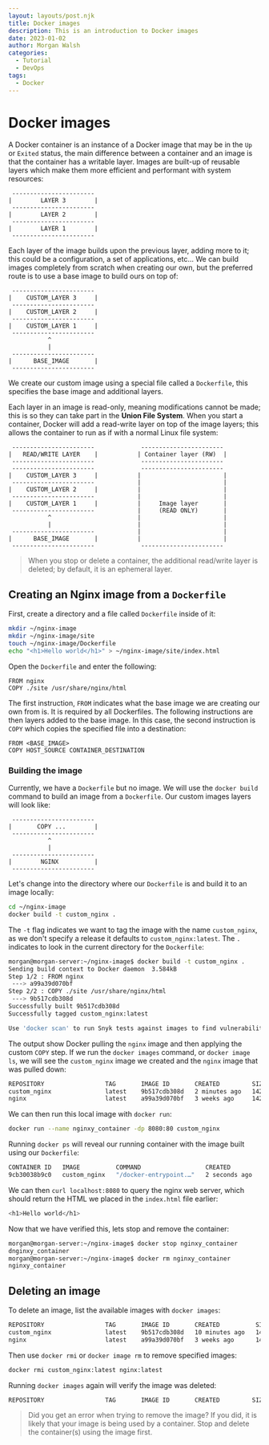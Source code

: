 ```yaml
---
layout: layouts/post.njk
title: Docker images
description: This is an introduction to Docker images
date: 2023-01-02
author: Morgan Walsh
categories:
  - Tutorial
  - DevOps
tags:
  - Docker
---
```


# Docker images

A Docker container is an instance of a Docker image that may be in the `Up` or `Exited` status, the main difference between 
a container and an image is that the container has a writable layer. Images are built-up of reusable layers which 
make them more efficient and performant with system resources:

```
 -----------------------
|        LAYER 3        |
 -----------------------
|        LAYER 2        |
 -----------------------
|        LAYER 1        |
 -----------------------
```

Each layer of the image builds upon the previous layer, adding more to it; this could be a configuration, a set of applications, etc... We can build 
images completely from scratch when creating our own, but the preferred route is to use a base image to build ours on top of:

```
 -----------------------
|    CUSTOM_LAYER 3     |
 -----------------------
|    CUSTOM_LAYER 2     |
 -----------------------
|    CUSTOM_LAYER 1     |
 -----------------------
           ^
           |
 -----------------------
|      BASE_IMAGE       |
 -----------------------
```

We create our custom image using a special file called a `Dockerfile`, this specifies the base image and additional 
layers.
 
Each layer in an image is read-only, meaning modifications cannot be made; this is so they can take part in the **Union File System**. When you start a container, Docker will add a read-write layer on top of the image layers; this allows the container to run as if with a normal Linux file system:
 

```
 -----------------------             -----------------------
|   READ/WRITE LAYER    |           | Container layer (RW)  |
 -----------------------             -----------------------
 -----------------------             -----------------------
|    CUSTOM_LAYER 3     |           |                       |
 -----------------------            |                       |
|    CUSTOM_LAYER 2     |           |                       |
 -----------------------            |                       |
|    CUSTOM_LAYER 1     |           |     Image layer       |
 -----------------------            |     (READ ONLY)       |
           ^                        |                       |
           |                        |                       |
 -----------------------            |                       |
|      BASE_IMAGE       |           |                       |
 -----------------------             -----------------------
```
 
> When you stop or delete a container, the additional read/write layer is deleted; by default, it is an ephemeral layer.

## Creating an Nginx image from a `Dockerfile`

First, create a directory and a file called `Dockerfile` inside of it:

```sh
mkdir ~/nginx-image
mkdir ~/nginx-image/site
touch ~/nginx-image/Dockerfile
echo "<h1>Hello world</h1>" > ~/nginx-image/site/index.html
```

Open the `Dockerfile` and enter the following:

```
FROM nginx
COPY ./site /usr/share/nginx/html
```

The first instruction, `FROM` indicates what the base image we are creating our own from is. It is required by all 
Dockerfiles. The following instructions are then layers added to the base image. In this case, the second instruction is 
`COPY` which copies the specified file into a destination:

```
FROM <BASE_IMAGE>
COPY HOST_SOURCE CONTAINER_DESTINATION
```

### Building the image

Currently, we have a `Dockerfile` but no image. We will use the `docker build` command to build an image from a 
`Dockerfile`. Our custom images layers will look like:

```
 -----------------------
|       COPY ...        |
 -----------------------
           ^
           |
 -----------------------
|        NGINX          |
 -----------------------
```

Let's change into the directory where our `Dockerfile` is and build it to an image locally:

```sh
cd ~/nginx-image
docker build -t custom_nginx .
```
  
The `-t` flag indicates we want to tag the image with the name `custom_nginx`, as we don't specify a release it defaults to 
`custom_nginx:latest`. The `.` indicates to look in the current directory for the `Dockerfile`:
  
```sh
morgan@morgan-server:~/nginx-image$ docker build -t custom_nginx .
Sending build context to Docker daemon  3.584kB
Step 1/2 : FROM nginx
 ---> a99a39d070bf
Step 2/2 : COPY ./site /usr/share/nginx/html
 ---> 9b517cdb308d
Successfully built 9b517cdb308d
Successfully tagged custom_nginx:latest

Use 'docker scan' to run Snyk tests against images to find vulnerabilities and learn how to fix them
```

The output show Docker pulling the `nginx` image and then applying the custom `COPY` step. If we run the `docker images` 
command, or `docker image ls`, we will see the `custom_nginx` image we created and the `nginx` image that was pulled down:

```sh
REPOSITORY                 TAG       IMAGE ID       CREATED         SIZE
custom_nginx               latest    9b517cdb308d   2 minutes ago   142MB
nginx                      latest    a99a39d070bf   3 weeks ago     142MB
```

We can then run this local image with `docker run`:

```sh
docker run --name nginxy_container -dp 8080:80 custom_nginx
```

Running `docker ps` will reveal our running container with the image built using our `Dockerfile`:

```sh
CONTAINER ID   IMAGE          COMMAND                  CREATED         STATUS         PORTS                                   NAMES
9cb30038b9c0   custom_nginx   "/docker-entrypoint.…"   2 seconds ago   Up 2 seconds   0.0.0.0:8080->80/tcp, :::8080->80/tcp   nginxy_container
```

We can then `curl localhost:8080` to query the nginx web server, which should return the HTML we placed in the 
`index.html` file earlier:

```sh
<h1>Hello world</h1>
```

Now that we have verified this, lets stop and remove the container:

```sh
morgan@morgan-server:~/nginx-image$ docker stop nginxy_container
dnginxy_container
morgan@morgan-server:~/nginx-image$ docker rm nginxy_container
nginxy_container
```

## Deleting an image

To delete an image, list the available images with `docker images`:

```sh
REPOSITORY                 TAG       IMAGE ID       CREATED          SIZE
custom_nginx               latest    9b517cdb308d   10 minutes ago   142MB
nginx                      latest    a99a39d070bf   3 weeks ago      142MB
```
  
Then use `docker rmi` or `docker image rm` to remove specified images:

```sh
docker rmi custom_nginx:latest nginx:latest
```
  
Running `docker images` again will verify the image was deleted:

```sh
REPOSITORY                 TAG       IMAGE ID       CREATED         SIZE
```

> Did you get an error when trying to remove the image? If you did, it is likely that your image is being used by a 
> container. Stop and delete the container(s) using the image first.

